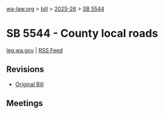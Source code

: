[wa-law.org](/) > [bill](/bill/) > [2025-26](/bill/2025-26/) > [SB 5544](/bill/2025-26/sb/5544/)

# SB 5544 - County local roads
[leg.wa.gov](https://app.leg.wa.gov/billsummary?BillNumber=5544&Year=2025&Initiative=false) | [RSS Feed](./rss.xml)

## Revisions
* [Original Bill](1/)

## Meetings